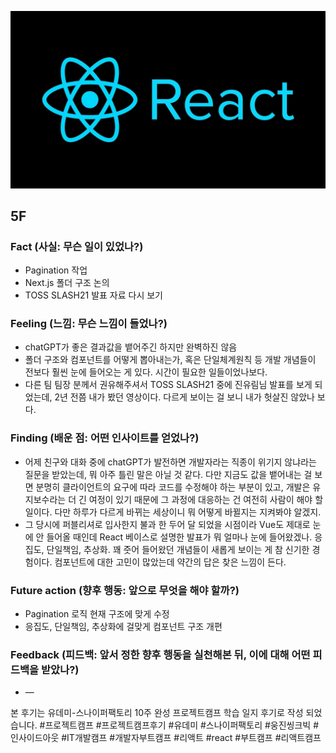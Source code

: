 ![img_react.png](../assets/img_react.png)

## 5F

### Fact (사실: 무슨 일이 있었나?)

- Pagination 작업
- Next.js 폴더 구조 논의
- TOSS SLASH21 발표 자료 다시 보기

### Feeling (느낌: 무슨 느낌이 들었나?)

- chatGPT가 좋은 결과값을 뱉어주긴 하지만 완벽하진 않음
- 폴더 구조와 컴포넌트를 어떻게 뽑아내는가, 혹은 단일체계원칙 등 개발 개념들이 전보다 훨씬 눈에 들어오는 게 있다. 시간이 필요한 일들이었나보다.
- 다른 팀 팀장 분께서 권유해주셔서 TOSS SLASH21 중에 진유림님 발표를 보게 되었는데, 2년 전쯤 내가 봤던 영상이다. 다르게 보이는 걸 보니 내가 헛살진 않았나 보다.

### Finding (배운 점: 어떤 인사이트를 얻었나?)

- 어제 친구와 대화 중에 chatGPT가 발전하면 개발자라는 직종이 위기지 않냐라는 질문을 받았는데, 뭐 아주 틀린 말은 아닐 것 같다. 다만 지금도 값을 뱉어내는 걸 보면 분명히 클라이언트의 요구에 따라 코드를 수정해야 하는 부분이 있고, 개발은 유지보수라는 더 긴 여정이 있기 때문에 그 과정에 대응하는 건 여전히 사람이 해야 할 일이다. 다만 하루가 다르게 바뀌는 세상이니 뭐 어떻게 바뀔지는 지켜봐야 알겠지.
- 그 당시에 퍼블리셔로 입사한지 불과 한 두어 달 되었을 시점이라 Vue도 제대로 눈에 안 들어올 때인데 React 베이스로 설명한 발표가 뭐 얼마나 눈에 들어왔겠나. 응집도, 단일책임, 추상화. 꽤 줏어 들어왔던 개념들이 새롭게 보이는 게 참 신기한 경험이다. 컴포넌트에 대한 고민이 많았는데 약간의 답은 찾은 느낌이 든다.

### Future action (향후 행동: 앞으로 무엇을 해야 할까?)

- Pagination 로직 현재 구조에 맞게 수정
- 응집도, 단일책임, 추상화에 걸맞게 컴포넌트 구조 개편

### Feedback (피드백: 앞서 정한 향후 행동을 실천해본 뒤, 이에 대해 어떤 피드백을 받았나?)

- —

본 후기는 유데미-스나이퍼팩토리 10주 완성 프로젝트캠프 학습 일지 후기로 작성 되었습니다. #프로젝트캠프 #프로젝트캠프후기 #유데미 #스나이퍼팩토리 #웅진씽크빅 #인사이드아웃 #IT개발캠프 #개발자부트캠프 #리액트 #react #부트캠프 #리액트캠프
